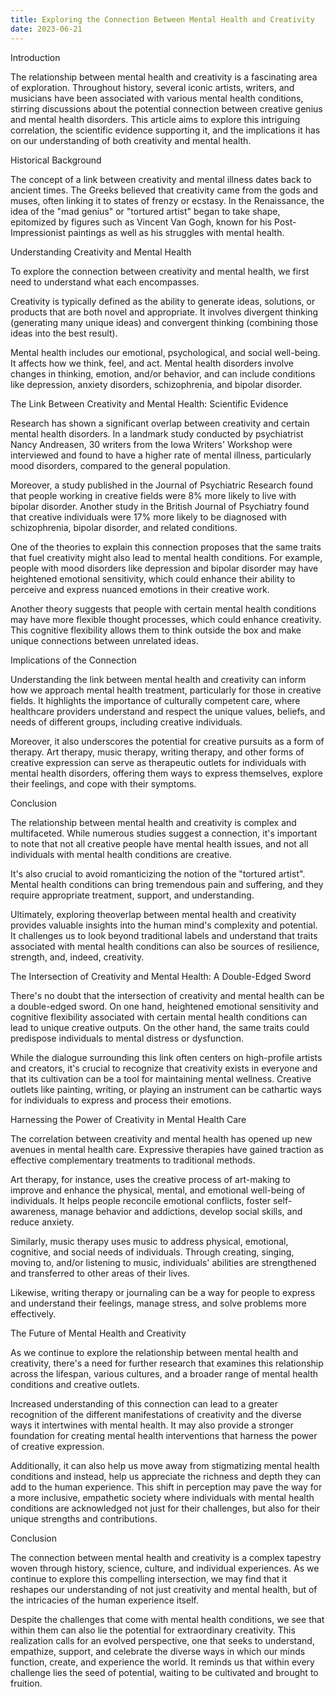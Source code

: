 ```yaml
---
title: Exploring the Connection Between Mental Health and Creativity
date: 2023-06-21
---
```

Introduction

The relationship between mental health and creativity is a fascinating area of exploration. Throughout history, several iconic artists, writers, and musicians have been associated with various mental health conditions, stirring discussions about the potential connection between creative genius and mental health disorders. This article aims to explore this intriguing correlation, the scientific evidence supporting it, and the implications it has on our understanding of both creativity and mental health.

Historical Background

The concept of a link between creativity and mental illness dates back to ancient times. The Greeks believed that creativity came from the gods and muses, often linking it to states of frenzy or ecstasy. In the Renaissance, the idea of the "mad genius" or "tortured artist" began to take shape, epitomized by figures such as Vincent Van Gogh, known for his Post-Impressionist paintings as well as his struggles with mental health.

Understanding Creativity and Mental Health

To explore the connection between creativity and mental health, we first need to understand what each encompasses.

Creativity is typically defined as the ability to generate ideas, solutions, or products that are both novel and appropriate. It involves divergent thinking (generating many unique ideas) and convergent thinking (combining those ideas into the best result).

Mental health includes our emotional, psychological, and social well-being. It affects how we think, feel, and act. Mental health disorders involve changes in thinking, emotion, and/or behavior, and can include conditions like depression, anxiety disorders, schizophrenia, and bipolar disorder.

The Link Between Creativity and Mental Health: Scientific Evidence

Research has shown a significant overlap between creativity and certain mental health disorders. In a landmark study conducted by psychiatrist Nancy Andreasen, 30 writers from the Iowa Writers' Workshop were interviewed and found to have a higher rate of mental illness, particularly mood disorders, compared to the general population.

Moreover, a study published in the Journal of Psychiatric Research found that people working in creative fields were 8% more likely to live with bipolar disorder. Another study in the British Journal of Psychiatry found that creative individuals were 17% more likely to be diagnosed with schizophrenia, bipolar disorder, and related conditions.

One of the theories to explain this connection proposes that the same traits that fuel creativity might also lead to mental health conditions. For example, people with mood disorders like depression and bipolar disorder may have heightened emotional sensitivity, which could enhance their ability to perceive and express nuanced emotions in their creative work.

Another theory suggests that people with certain mental health conditions may have more flexible thought processes, which could enhance creativity. This cognitive flexibility allows them to think outside the box and make unique connections between unrelated ideas.

Implications of the Connection

Understanding the link between mental health and creativity can inform how we approach mental health treatment, particularly for those in creative fields. It highlights the importance of culturally competent care, where healthcare providers understand and respect the unique values, beliefs, and needs of different groups, including creative individuals.

Moreover, it also underscores the potential for creative pursuits as a form of therapy. Art therapy, music therapy, writing therapy, and other forms of creative expression can serve as therapeutic outlets for individuals with mental health disorders, offering them ways to express themselves, explore their feelings, and cope with their symptoms.

Conclusion

The relationship between mental health and creativity is complex and multifaceted. While numerous studies suggest a connection, it's important to note that not all creative people have mental health issues, and not all individuals with mental health conditions are creative.

It's also crucial to avoid romanticizing the notion of the "tortured artist". Mental health conditions can bring tremendous pain and suffering, and they require appropriate treatment, support, and understanding.

Ultimately, exploring theoverlap between mental health and creativity provides valuable insights into the human mind's complexity and potential. It challenges us to look beyond traditional labels and understand that traits associated with mental health conditions can also be sources of resilience, strength, and, indeed, creativity.

The Intersection of Creativity and Mental Health: A Double-Edged Sword

There's no doubt that the intersection of creativity and mental health can be a double-edged sword. On one hand, heightened emotional sensitivity and cognitive flexibility associated with certain mental health conditions can lead to unique creative outputs. On the other hand, the same traits could predispose individuals to mental distress or dysfunction.

While the dialogue surrounding this link often centers on high-profile artists and creators, it's crucial to recognize that creativity exists in everyone and that its cultivation can be a tool for maintaining mental wellness. Creative outlets like painting, writing, or playing an instrument can be cathartic ways for individuals to express and process their emotions.

Harnessing the Power of Creativity in Mental Health Care

The correlation between creativity and mental health has opened up new avenues in mental health care. Expressive therapies have gained traction as effective complementary treatments to traditional methods.

Art therapy, for instance, uses the creative process of art-making to improve and enhance the physical, mental, and emotional well-being of individuals. It helps people reconcile emotional conflicts, foster self-awareness, manage behavior and addictions, develop social skills, and reduce anxiety.

Similarly, music therapy uses music to address physical, emotional, cognitive, and social needs of individuals. Through creating, singing, moving to, and/or listening to music, individuals' abilities are strengthened and transferred to other areas of their lives.

Likewise, writing therapy or journaling can be a way for people to express and understand their feelings, manage stress, and solve problems more effectively.

The Future of Mental Health and Creativity

As we continue to explore the relationship between mental health and creativity, there's a need for further research that examines this relationship across the lifespan, various cultures, and a broader range of mental health conditions and creative outlets.

Increased understanding of this connection can lead to a greater recognition of the different manifestations of creativity and the diverse ways it intertwines with mental health. It may also provide a stronger foundation for creating mental health interventions that harness the power of creative expression.

Additionally, it can also help us move away from stigmatizing mental health conditions and instead, help us appreciate the richness and depth they can add to the human experience. This shift in perception may pave the way for a more inclusive, empathetic society where individuals with mental health conditions are acknowledged not just for their challenges, but also for their unique strengths and contributions.

Conclusion

The connection between mental health and creativity is a complex tapestry woven through history, science, culture, and individual experiences. As we continue to explore this compelling intersection, we may find that it reshapes our understanding of not just creativity and mental health, but of the intricacies of the human experience itself.

Despite the challenges that come with mental health conditions, we see that within them can also lie the potential for extraordinary creativity. This realization calls for an evolved perspective, one that seeks to understand, empathize, support, and celebrate the diverse ways in which our minds function, create, and experience the world. It reminds us that within every challenge lies the seed of potential, waiting to be cultivated and brought to fruition.